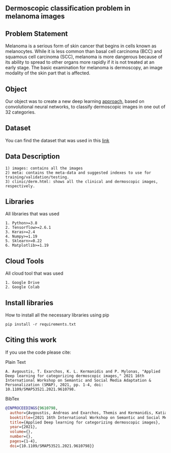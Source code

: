 ## Dermoscopic classification problem in melanoma images

## Problem Statement

Melanoma is a serious form of skin cancer that begins in cells known as melanocytes. While it is less common than basal cell carcinoma (BCC) and squamous cell carcinoma (SCC), melanoma is more dangerous because of its ability to spread to other organs more rapidly if it is not treated at an early stage. The basic examination for melanoma is dermoscopy, an image modality of the skin part that is affected.

## Object

Our object was to create a new deep learning [approach](https://github.com/AndreasAvgou/Dermoscopic-Melanoma-Image-Classification/blob/master/ConvolutionalNeuralNetwork.ipynb), based on convolutional neural networks, to classify dermoscopic images in one out of 32 categories.

## Dataset

You can find the dataset that was used in this [link](https://www.dropbox.com/sh/f506u2n7467em7g/AAB7xlB3Ozsmnyle7OS0FNYaa?dl=0)

## Data Description
```
1) images: contains all the images 
2) meta: contains the meta-data and suggested indexes to use for training/validation/testing.
3) clinic/derm.html: shows all the clinical and dermoscopic images, respectively.
```
## Libraries

All libraries that was used
```
1. Python>=3.8
2. Tensorflow>=2.6.1
3. Keras>=2.4
4. Numpy>=1.19
5. Sklearn>=0.22
6. Matplotlib>=1.19
```
## Cloud Tools

All cloud tool that was used
```
1. Google Drive
2. Google Colab
```
##  Install libraries

How to install all the necessary libraries using pip
```
pip install -r requirements.txt
```
## Citing this work

If you use the code please cite:

Plain Text
```
A. Avgoustis, T. Exarchos, K. L. Kermanidis and P. Mylonas, "Applied Deep learning for categorizing dermoscopic images," 2021 16th International Workshop on Semantic and Social Media Adaptation & Personalization (SMAP), 2021, pp. 1-4, doi: 10.1109/SMAP53521.2021.9610798.
```
BibTex
```bibtex
@INPROCEEDINGS{9610798,
  author={Avgoustis, Andreas and Exarchos, Themis and Kermanidis, Katia Lida and Mylonas, Phivos},
  booktitle={2021 16th International Workshop on Semantic and Social Media Adaptation   Personalization (SMAP)}, 
  title={Applied Deep learning for categorizing dermoscopic images}, 
  year={2021},
  volume={},
  number={},
  pages={1-4},
  doi={10.1109/SMAP53521.2021.9610798}}
```
